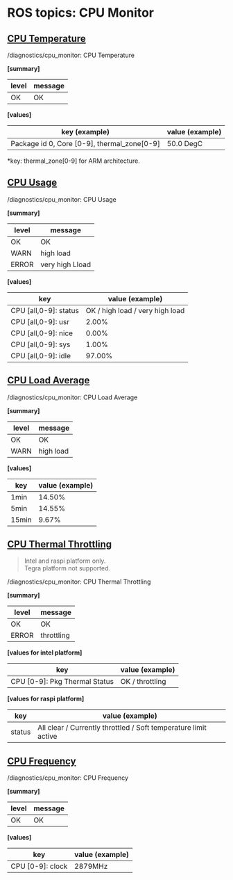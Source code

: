 # ROS topics: CPU Monitor

## <u>CPU Temperature</u>

/diagnostics/cpu_monitor: CPU Temperature

<b>[summary]</b>

| level | message |
| ----- | ------- |
| OK    | OK      |

<b>[values]</b>

| key (example)                               | value (example) |
| ------------------------------------------- | --------------- |
| Package id 0, Core [0-9], thermal_zone[0-9] | 50.0 DegC       |

\*key: thermal_zone[0-9] for ARM architecture.

## <u>CPU Usage</u>

/diagnostics/cpu_monitor: CPU Usage

<b>[summary]</b>

| level | message         |
| ----- | --------------- |
| OK    | OK              |
| WARN  | high load       |
| ERROR | very high Lload |

<b>[values]</b>

| key                   | value (example)                 |
| --------------------- | ------------------------------- |
| CPU [all,0-9]: status | OK / high load / very high load |
| CPU [all,0-9]: usr    | 2.00%                           |
| CPU [all,0-9]: nice   | 0.00%                           |
| CPU [all,0-9]: sys    | 1.00%                           |
| CPU [all,0-9]: idle   | 97.00%                          |

## <u>CPU Load Average</u>

/diagnostics/cpu_monitor: CPU Load Average

<b>[summary]</b>

| level | message   |
| ----- | --------- |
| OK    | OK        |
| WARN  | high load |

<b>[values]</b>

| key   | value (example) |
| ----- | --------------- |
| 1min  | 14.50%          |
| 5min  | 14.55%          |
| 15min | 9.67%           |

## <u>CPU Thermal Throttling</u>

> Intel and raspi platform only.<br>
> Tegra platform not supported.

/diagnostics/cpu_monitor: CPU Thermal Throttling

<b>[summary]</b>

| level | message    |
| ----- | ---------- |
| OK    | OK         |
| ERROR | throttling |

<b>[values for intel platform]</b>

| key                           | value (example) |
| ----------------------------- | --------------- |
| CPU [0-9]: Pkg Thermal Status | OK / throttling |

<b>[values for raspi platform]</b>

| key    | value (example)                                                 |
| ------ | --------------------------------------------------------------- |
| status | All clear / Currently throttled / Soft temperature limit active |

## <u>CPU Frequency</u>

/diagnostics/cpu_monitor: CPU Frequency

<b>[summary]</b>

| level | message |
| ----- | ------- |
| OK    | OK      |

<b>[values]</b>

| key              | value (example) |
| ---------------- | --------------- |
| CPU [0-9]: clock | 2879MHz         |

